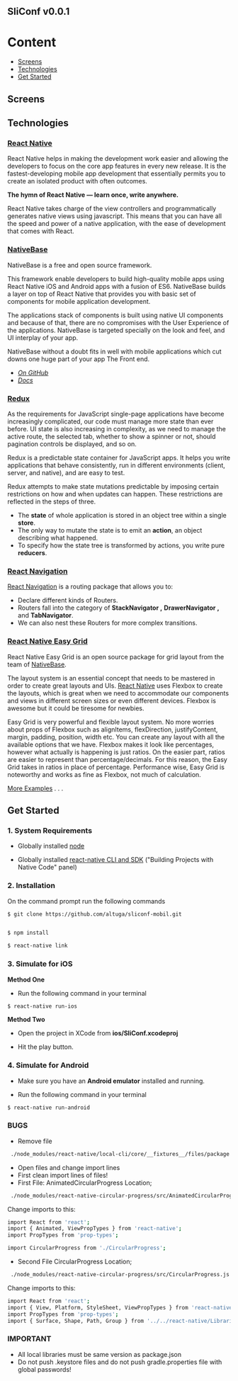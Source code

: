 
## SliConf v0.0.1

# Content

-	[Screens](#screens)
-	[Technologies](#technologies)
-	[Get Started](#get-started)


## Screens
 

## Technologies

### [React Native](https://github.com/facebook/react-native)
React Native helps in making the development work easier and allowing the developers to focus on the core app features in every new release. It is the fastest-developing mobile app development that essentially permits you to create an isolated product with often outcomes.

**The hymn of React Native — learn once, write anywhere.**

React Native takes charge of the view controllers and programmatically generates native views using javascript. This means that you can have all the speed and power of a native application, with the ease of development that comes with React.


### [NativeBase](https://nativebase.io/)

NativeBase is a free and open source framework.

This framework enable developers to build high-quality mobile apps using React Native iOS and Android apps with a fusion of ES6. NativeBase builds a layer on top of React Native that provides you with basic set of components for mobile application development.

The applications stack of components is built using native UI components and because of that, there are no compromises with the User Experience of the applications.  NativeBase is targeted specially on the look and feel, and UI interplay of your app.

NativeBase without a doubt fits in well with mobile applications which cut downs one huge part of your app The Front end.

-	*[On GitHub](https://github.com/GeekyAnts/NativeBase)*
-	*[Docs](https://docs.nativebase.io/Components.html#Components)*



### [Redux](http://redux.js.org)

As the requirements for JavaScript single-page applications have become increasingly complicated, our code must manage more state than ever before. UI state is also increasing in complexity, as we need to manage the active route, the selected tab, whether to show a spinner or not, should pagination controls be displayed, and so on.

Redux is a predictable state container for JavaScript apps. It helps you write applications that behave consistently, run in different environments (client, server, and native), and are easy to test.

Redux attempts to make state mutations predictable by imposing certain restrictions on how and when updates can happen. These restrictions are reflected in the steps of three.

-	The **state** of whole application is stored in an object tree within a single **store**.
-	The only way to mutate the state is to emit an **action**, an object describing what happened.
-	To specify how the state tree is transformed by actions, you write pure **reducers**.



### [React Navigation](https://reactnavigation.org/)
[React Navigation](https://reactnavigation.org/) is a routing package that allows you to:
  * Declare different kinds of Routers.
  * Routers fall into the category of **StackNavigator ,** **DrawerNavigator ,** and **TabNavigator**.
  * We can also nest these Routers for more complex transitions.



### [React Native Easy Grid](https://github.com/GeekyAnts/react-native-easy-grid)

React Native Easy Grid is an open source package for grid layout from the team of [NativeBase](https://nativebase.io/).

The layout system is an essential concept that needs to be mastered in order to create great layouts and UIs. [React Native](https://github.com/facebook/react-native) uses Flexbox to create the layouts, which is great when we need to accommodate our components and views in different screen sizes or even different devices. Flexbox is awesome but it could be tiresome for newbies.

Easy Grid is very powerful and flexible layout system. No more worries about props of Flexbox such as alignItems, flexDirection, justifyContent, margin, padding, position, width etc. You can create any layout with all the available options that we have. Flexbox makes it look like percentages, however what actually is happening is just ratios. On the easier part, ratios are easier to represent than percentage/decimals. For this reason, the Easy Grid takes in ratios in place of percentage.
Performance wise, Easy Grid is noteworthy and works as fine as Flexbox, not much of calculation.

[More Examples](https://docs.nativebase.io/Components.html#Layout) . . .


## Get Started

### 1. System Requirements

* Globally installed [node](https://nodejs.org/en/)

* Globally installed [react-native CLI and SDK](https://facebook.github.io/react-native/docs/getting-started.html) ("Building Projects with Native Code" panel)

### 2. Installation

On the command prompt run the following commands

```sh
$ git clone https://github.com/altuga/sliconf-mobil.git


$ npm install
```

```sh
$ react-native link
```



### 3. Simulate for iOS

**Method One**

*	Run the following command in your terminal

```sh
$ react-native run-ios
```

**Method Two**

*	Open the project in XCode from **ios/SliConf.xcodeproj**

*	Hit the play button.




### 4. Simulate for Android

*	Make sure you have an **Android emulator** installed and running.

*	Run the following command in your terminal

```sh
$ react-native run-android
```

### BUGS
* Remove file
```sh
 ./node_modules/react-native/local-cli/core/__fixtures__/files/package.json
```
* Open files and change import lines
* First clean import lines of files!
* First File: AnimatedCircularProgress Location;
```sh
 ./node_modules/react-native-circular-progress/src/AnimatedCircularProgress.js
```
Change imports to this:
```sh
import React from 'react';
import { Animated, ViewPropTypes } from 'react-native';
import PropTypes from 'prop-types';

import CircularProgress from './CircularProgress';
```
* Second File CircularProgress Location;
```sh
 ./node_modules/react-native-circular-progress/src/CircularProgress.js
```
Change imports to this:
```sh
import React from 'react';
import { View, Platform, StyleSheet, ViewPropTypes } from 'react-native';
import PropTypes from 'prop-types';
import { Surface, Shape, Path, Group } from '../../react-native/Libraries/ART/ReactNativeART';
```
### IMPORTANT
* All local libraries must be same version as package.json
* Do not push .keystore files and do not push gradle.properties file with global passwords!
